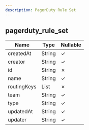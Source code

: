 ```yaml
---
description: PagerDuty Rule Set
---
```

pagerduty_rule_set
------------------

| **Name**    | **Type**     | **Nullable** |
| ----------- | ------------ | ------------ |
| createdAt   | String       | &check;      |
| creator     | String       | &check;      |
| id          | String       | &cross;      |
| name        | String       | &check;      |
| routingKeys | List<String> | &cross;      |
| team        | String       | &check;      |
| type        | String       | &check;      |
| updatedAt   | String       | &check;      |
| updater     | String       | &check;      |
